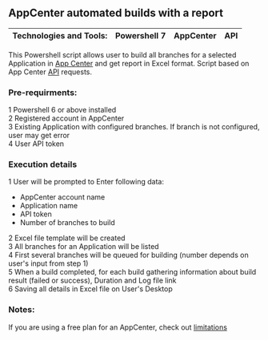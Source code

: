 ## AppCenter automated builds with a report ##

**Technologies and Tools:** | Powershell 7 | AppCenter | API 
---|---|---|---

This Powershell script allows user to build all branches for a selected Application in [App Center] and get report in Excel format. Script based on App Center [API] requests.
### Pre-requirments: ###

1 Powershell 6 or above installed  
2 Registered account in AppCenter  
3 Existing Application with configured branches. If branch is not configured, user may get error  
4 User API token  

### Execution details ###

1 User will be prompted to Enter following data:  
  - AppCenter account name  
  - Application name  
  - API token  
  - Number of branches to build  
  
2 Excel file template will be created  
3 All branches for an Application will be listed  
4 First several branches will be queued for building (number depends on user's input from step 1)  
5 When a build completed, for each build gathering information about build result (failed or success), Duration and Log file link  
6 Saving all details in Excel file on User's Desktop  


### Notes: ###  
If you are using a free plan for an AppCenter, check out [limitations]


[App Center]: https://appcenter.ms/
[API]: https://openapi.appcenter.ms/#/
[limitations]: https://docs.microsoft.com/en-us/appcenter/general/pricing
